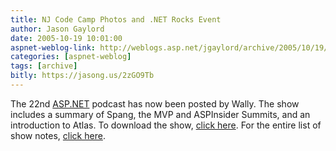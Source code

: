 ```yaml
---
title: NJ Code Camp Photos and .NET Rocks Event
author: Jason Gaylord
date: 2005-10-19 10:01:00
aspnet-weblog-link: http://weblogs.asp.net/jgaylord/archive/2005/10/19/427883.aspx
categories: [aspnet-weblog]
tags: [archive]
bitly: https://jasong.us/2zGO9Tb
---
```


The 22nd [ASP.NET](http://www.asp.net/ "ASP") podcast has now been posted by Wally. The show includes a summary of Spang, the MVP and ASPInsider Summits, and an introduction to Atlas. To download the show, [click here](http://aspnet.libsyn.com/media/aspnet/ASPNETPodcast20051017-RoundupOfTheSummit.mp3). For the entire list of show notes, [click here](http://weblogs.asp.net/wallym/archive/2005/10/18/427807.aspx).
